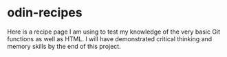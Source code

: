 # odin-recipes

Here is a recipe page I am using to test my knowledge of the very basic Git functions as well as HTML. I will have demonstrated critical thinking and memory skills by the end of this project.
